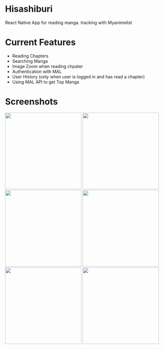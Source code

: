 # Hisashiburi
React Native App for reading manga. tracking with Myanimelist

# Current Features
* Reading Chapters
* Searching Manga
* Image Zoom when reading chpater
* Authentication with MAL
* User History (only when user is logged in and has read a chapter)
* Using MAL API to get Top Manga


# Screenshots

<img src="https://i.ibb.co/fksjZYr/Homepage.jpg" width="250px"/> <img src="https://i.ibb.co/GvMzZvq/Top-Manga-Page.jpg" width="250px"/> <img src="https://i.ibb.co/sRYTkBK/Log-In-Page.jpg" width="250px" /> 
<img src="https://i.ibb.co/FBmDpTg/Profile-Page.jpg" width="250px"/> <img src="https://i.ibb.co/bPx6yNB/Manga-Details.jpg" width="250px"/> <img src="https://i.ibb.co/QXsFKDY/Chapter-Page.jpg" width="250px"/> 
  
<br/>


